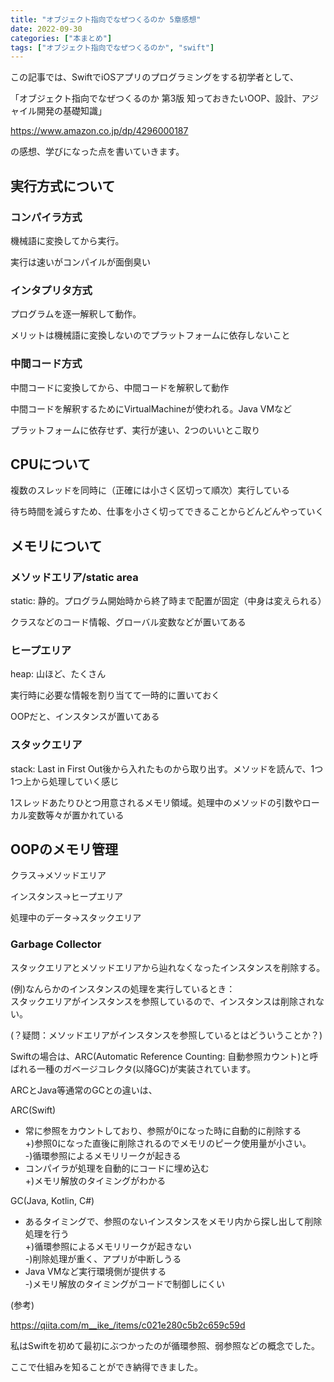 ```yaml
---
title: "オブジェクト指向でなぜつくるのか 5章感想"
date: 2022-09-30
categories: ["本まとめ"]
tags: ["オブジェクト指向でなぜつくるのか", "swift"]
---
```


この記事では、SwiftでiOSアプリのプログラミングをする初学者として、

「オブジェクト指向でなぜつくるのか 第3版 知っておきたいOOP、設計、アジャイル開発の基礎知識」

https://www.amazon.co.jp/dp/4296000187

の感想、学びになった点を書いていきます。

## 実行方式について
### コンパイラ方式
機械語に変換してから実行。

実行は速いがコンパイルが面倒臭い

### インタプリタ方式
プログラムを逐一解釈して動作。

メリットは機械語に変換しないのでプラットフォームに依存しないこと

### 中間コード方式
中間コードに変換してから、中間コードを解釈して動作

中間コードを解釈するためにVirtualMachineが使われる。Java VMなど

プラットフォームに依存せず、実行が速い、2つのいいとこ取り

## CPUについて
複数のスレッドを同時に（正確には小さく区切って順次）実行している

待ち時間を減らすため、仕事を小さく切ってできることからどんどんやっていく

## メモリについて
### メソッドエリア/static area
static: 静的。プログラム開始時から終了時まで配置が固定（中身は変えられる）

クラスなどのコード情報、グローバル変数などが置いてある

### ヒープエリア
heap: 山ほど、たくさん

実行時に必要な情報を割り当てて一時的に置いておく

OOPだと、インスタンスが置いてある

### スタックエリア
stack: Last in First Out後から入れたものから取り出す。メソッドを読んで、1つ1つ上から処理していく感じ

1スレッドあたりひとつ用意されるメモリ領域。処理中のメソッドの引数やローカル変数等々が置かれている

## OOPのメモリ管理

クラス→メソッドエリア

インスタンス→ヒープエリア

処理中のデータ→スタックエリア

### Garbage Collector

スタックエリアとメソッドエリアから辿れなくなったインスタンスを削除する。

(例)なんらかのインスタンスの処理を実行しているとき：  
スタックエリアがインスタンスを参照しているので、インスタンスは削除されない。

(？疑問：メソッドエリアがインスタンスを参照しているとはどういうことか？)

Swiftの場合は、ARC(Automatic Reference Counting: 自動参照カウント)と呼ばれる一種のガベージコレクタ(以降GC)が実装されています。

ARCとJava等通常のGCとの違いは、

ARC(Swift)
* 常に参照をカウントしており、参照が0になった時に自動的に削除する  
  +)参照0になった直後に削除されるのでメモリのピーク使用量が小さい。  
  -)循環参照によるメモリリークが起きる
* コンパイラが処理を自動的にコードに埋め込む  
  +)メモリ解放のタイミングがわかる


GC(Java, Kotlin, C#)
* あるタイミングで、参照のないインスタンスをメモリ内から探し出して削除処理を行う  
  +)循環参照によるメモリリークが起きない  
  -)削除処理が重く、アプリが中断しうる
* Java VMなど実行環境側が提供する  
  -)メモリ解放のタイミングがコードで制御しにくい

(参考)

https://qiita.com/m__ike_/items/c021e280c5b2c659c59d

私はSwiftを初めて最初にぶつかったのが循環参照、弱参照などの概念でした。

ここで仕組みを知ることができ納得できました。